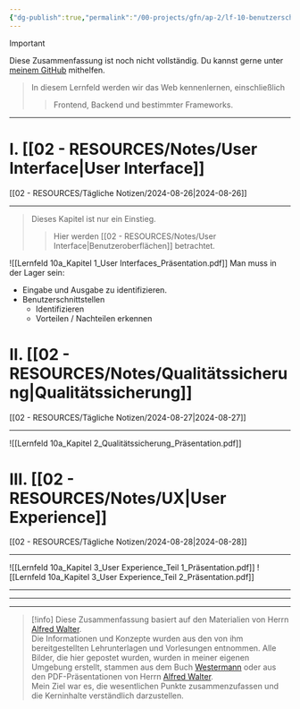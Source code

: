```yaml
---
{"dg-publish":true,"permalink":"/00-projects/gfn/ap-2/lf-10-benutzerschnittstellen-gestalten-und-entwickeln/","tags":["GFN/LF10","inProgress"],"noteIcon":"","updated":"2025-07-12T13:31:41.097+02:00"}
---
```


>[!important] 
>Diese Zusammenfassung ist noch nicht vollständig.
>Du kannst gerne unter [meinem GitHub](https://github.com/U-L-M-S/digital-garden) mithelfen.

>In diesem Lernfeld werden wir das Web kennenlernen, einschließlich
>>Frontend, Backend und bestimmter Frameworks.
___
# I. [[02 - RESOURCES/Notes/User Interface\|User Interface]]
[[02 - RESOURCES/Tägliche Notizen/2024-08-26\|2024-08-26]]
___
>Dieses Kapitel ist nur ein Einstieg.
>>Hier werden [[02 - RESOURCES/Notes/User Interface\|Benutzeroberflächen]] betrachtet.

![[Lernfeld 10a_Kapitel 1_User Interfaces_Präsentation.pdf]]
Man muss in der Lager sein: 
- Eingabe und Ausgabe zu identifizieren.
- Benutzerschnittstellen 
	- Identifizieren
	- Vorteilen / Nachteilen erkennen
# II. [[02 - RESOURCES/Notes/Qualitätssicherung\|Qualitätssicherung]]
[[02 - RESOURCES/Tägliche Notizen/2024-08-27\|2024-08-27]]
___

![[Lernfeld 10a_Kapitel 2_Qualitätssicherung_Präsentation.pdf]]

# III. [[02 - RESOURCES/Notes/UX\|User Experience]]
[[02 - RESOURCES/Tägliche Notizen/2024-08-28\|2024-08-28]]
___
![[Lernfeld 10a_Kapitel 3_User Experience_Teil 1_Präsentation.pdf]]
![[Lernfeld 10a_Kapitel 3_User Experience_Teil 2_Präsentation.pdf]]


___
___
___
>[!info] 
>Diese Zusammenfassung basiert auf den Materialien von Herrn [Alfred Walter](https://www.linkedin.com/in/artingo/?originalSubdomain=de).  
>Die Informationen und Konzepte wurden aus den von ihm bereitgestellten Lehrunterlagen und Vorlesungen entnommen. 
>Alle Bilder, die hier gepostet wurden, wurden in meiner eigenen Umgebung erstellt, stammen aus dem Buch [Westermann](https://www.westermann.de/reihe/ITBERUF2020/IT-Berufe?a=1) oder aus den PDF-Präsentationen von Herrn [Alfred Walter](https://www.linkedin.com/in/artingo/?originalSubdomain=de).  
>Mein Ziel war es, die wesentlichen Punkte zusammenzufassen und die Kerninhalte verständlich darzustellen.
